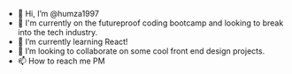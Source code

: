 - 👋 Hi, I’m @humza1997
- 👀 I'm currently on the futureproof coding bootcamp and looking to break into the tech industry.
- 🌱 I’m currently learning React!
- 💞️ I’m looking to collaborate on some cool front end design projects.
- 📫 How to reach me PM

<!---
humza1997/humza1997 is a ✨ special ✨ repository because its `README.md` (this file) appears on your GitHub profile.
You can click the Preview link to take a look at your changes.
--->
